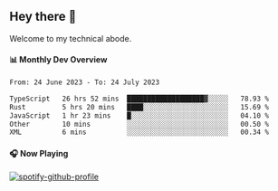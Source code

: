 ## Hey there 👋

Welcome to my technical abode.

#### 📊 Monthly Dev Overview
<!--START_SECTION:waka-->

```txt
From: 24 June 2023 - To: 24 July 2023

TypeScript   26 hrs 52 mins  ███████████████████▓░░░░░   78.93 %
Rust         5 hrs 20 mins   ████░░░░░░░░░░░░░░░░░░░░░   15.69 %
JavaScript   1 hr 23 mins    █░░░░░░░░░░░░░░░░░░░░░░░░   04.10 %
Other        10 mins         ░░░░░░░░░░░░░░░░░░░░░░░░░   00.50 %
XML          6 mins          ░░░░░░░░░░░░░░░░░░░░░░░░░   00.34 %
```

<!--END_SECTION:waka-->

#### 🎧 Now Playing

[![spotify-github-profile](https://spotify-github-profile.vercel.app/api/view?uid=james2mid&cover_image=true&theme=natemoo-re)](https://open.spotify.com/user/james2mid?si=2b3baf2b09cb499e)
